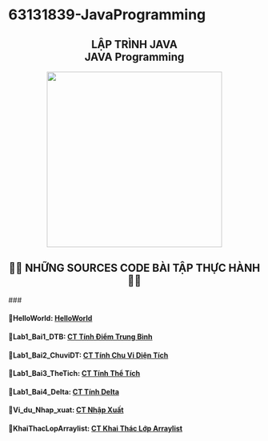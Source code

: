 # 63131839-JavaProgramming
<h2 align="center">LẬP TRÌNH JAVA<br>JAVA Programming</h2>



<div align="center">
  <img height="350" src="https://proeffico.com/wp-content/uploads/2023/10/e04182f6094f2764001c1df50b6a2971.gif"/>
</div>
  

<h2 align="center">📂📂 NHỮNG SOURCES CODE BÀI TẬP THỰC HÀNH📂📂</h2>
###
<div>
  <h4>📂HelloWorld: <a href = "https://github.com/teddieV/63131839-JavaProgramming/tree/main/HelloWorld">HelloWorld</a></h4>
</div>
<div>
  <h4>📂Lab1_Bai1_DTB: <a href = "https://github.com/teddieV/63131839-JavaProgramming/tree/main/Lab1_Bai1_DTB">CT Tính Điểm Trung Bình </a></h4>
</div>
<div>
  <h4>📂Lab1_Bai2_ChuviDT: <a href = "https://github.com/teddieV/63131839-JavaProgramming/tree/main/Lab1_Bai2_ChuviDT">CT Tính Chu Vi Diện Tích</a></h4>
</div>
<div>
  <h4>📂Lab1_Bai3_TheTich: <a href = "https://github.com/teddieV/63131839-JavaProgramming/tree/main/Lab1_Bai3_TheTich">CT Tính Thể Tích</a></h4>
</div>
<div>
  <h4>📂Lab1_Bai4_Delta: <a href = "https://github.com/teddieV/63131839-JavaProgramming/tree/main/Lab1_Bai4_Delta">CT Tính Delta</a></h4>
</div>
<div>
  <h4>📂Vi_du_Nhap_xuat: <a href = "https://github.com/teddieV/63131839-JavaProgramming/tree/main/ViduNhapxuat">CT Nhập Xuất</a></h4>
</div>
<div>
  <h4>📂KhaiThacLopArraylist: <a href = "https://github.com/teddieV/63131839-JavaProgramming/tree/main/KhaiThacLopArraylist">CT Khai Thác Lớp Arraylist</a></h4>
</div>
